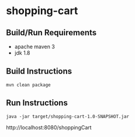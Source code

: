 # shopping-cart

## Build/Run Requirements
* apache maven 3
* jdk 1.8

## Build Instructions

  ```
  mvn clean package
  ```

## Run Instructions
  ```
  java -jar target/shopping-cart-1.0-SNAPSHOT.jar
  ```
  
  http://localhost:8080/shoppingCart

